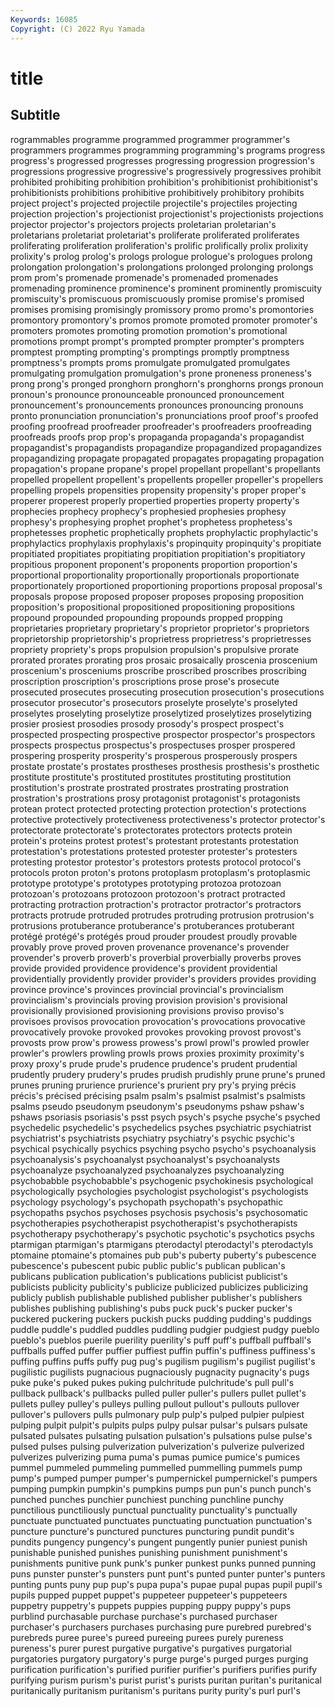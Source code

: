 ```yaml
---
Keywords: 16085
Copyright: (C) 2022 Ryu Yamada
---
```



# title

## Subtitle
rogrammables programme programmed programmer programmer's programmers programmes programming programming's
programs progress progress's progressed progresses progressing progression progression's progressions progressive
progressive's progressively progressives prohibit prohibited prohibiting prohibition prohibition's prohibitionist prohibitionist's
prohibitionists prohibitions prohibitive prohibitively prohibitory prohibits project project's projected projectile
projectile's projectiles projecting projection projection's projectionist projectionist's projectionists projections projector
projector's projectors projects proletarian proletarian's proletarians proletariat proletariat's proliferate proliferated
proliferates proliferating proliferation proliferation's prolific prolifically prolix prolixity prolixity's prolog
prolog's prologs prologue prologue's prologues prolong prolongation prolongation's prolongations prolonged
prolonging prolongs prom prom's promenade promenade's promenaded promenades promenading prominence
prominence's prominent prominently promiscuity promiscuity's promiscuous promiscuously promise promise's promised
promises promising promisingly promissory promo promo's promontories promontory promontory's promos
promote promoted promoter promoter's promoters promotes promoting promotion promotion's promotional
promotions prompt prompt's prompted prompter prompter's prompters promptest prompting prompting's
promptings promptly promptness promptness's prompts proms promulgate promulgated promulgates promulgating
promulgation promulgation's prone proneness proneness's prong prong's pronged pronghorn pronghorn's
pronghorns prongs pronoun pronoun's pronounce pronounceable pronounced pronouncement pronouncement's pronouncements
pronounces pronouncing pronouns pronto pronunciation pronunciation's pronunciations proof proof's proofed
proofing proofread proofreader proofreader's proofreaders proofreading proofreads proofs prop prop's
propaganda propaganda's propagandist propagandist's propagandists propagandize propagandized propagandizes propagandizing propagate
propagated propagates propagating propagation propagation's propane propane's propel propellant propellant's
propellants propelled propellent propellent's propellents propeller propeller's propellers propelling propels
propensities propensity propensity's proper proper's properer properest properly propertied properties
property property's prophecies prophecy prophecy's prophesied prophesies prophesy prophesy's prophesying
prophet prophet's prophetess prophetess's prophetesses prophetic prophetically prophets prophylactic prophylactic's
prophylactics prophylaxis prophylaxis's propinquity propinquity's propitiate propitiated propitiates propitiating propitiation
propitiation's propitiatory propitious proponent proponent's proponents proportion proportion's proportional proportionality
proportionally proportionals proportionate proportionately proportioned proportioning proportions proposal proposal's proposals
propose proposed proposer proposes proposing proposition proposition's propositional propositioned propositioning
propositions propound propounded propounding propounds propped propping proprietaries proprietary proprietary's
proprietor proprietor's proprietors proprietorship proprietorship's proprietress proprietress's proprietresses propriety propriety's
props propulsion propulsion's propulsive prorate prorated prorates prorating pros prosaic
prosaically proscenia proscenium proscenium's prosceniums proscribe proscribed proscribes proscribing proscription
proscription's proscriptions prose prose's prosecute prosecuted prosecutes prosecuting prosecution prosecution's
prosecutions prosecutor prosecutor's prosecutors proselyte proselyte's proselyted proselytes proselyting proselytize
proselytized proselytizes proselytizing prosier prosiest prosodies prosody prosody's prospect prospect's
prospected prospecting prospective prospector prospector's prospectors prospects prospectus prospectus's prospectuses
prosper prospered prospering prosperity prosperity's prosperous prosperously prospers prostate prostate's
prostates prostheses prosthesis prosthesis's prosthetic prostitute prostitute's prostituted prostitutes prostituting
prostitution prostitution's prostrate prostrated prostrates prostrating prostration prostration's prostrations prosy
protagonist protagonist's protagonists protean protect protected protecting protection protection's protections
protective protectively protectiveness protectiveness's protector protector's protectorate protectorate's protectorates protectors
protects protein protein's proteins protest protest's protestant protestants protestation protestation's
protestations protested protester protester's protesters protesting protestor protestor's protestors protests
protocol protocol's protocols proton proton's protons protoplasm protoplasm's protoplasmic prototype
prototype's prototypes prototyping protozoa protozoan protozoan's protozoans protozoon protozoon's protract
protracted protracting protraction protraction's protractor protractor's protractors protracts protrude protruded
protrudes protruding protrusion protrusion's protrusions protuberance protuberance's protuberances protuberant protégé
protégé's protégés proud prouder proudest proudly provable provably prove proved
proven provenance provenance's provender provender's proverb proverb's proverbial proverbially proverbs
proves provide provided providence providence's provident providential providentially providently provider
provider's providers provides providing province province's provinces provincial provincial's provincialism
provincialism's provincials proving provision provision's provisional provisionally provisioned provisioning provisions
proviso proviso's provisoes provisos provocation provocation's provocations provocative provocatively provoke
provoked provokes provoking provost provost's provosts prow prow's prowess prowess's
prowl prowl's prowled prowler prowler's prowlers prowling prowls prows proxies
proximity proximity's proxy proxy's prude prude's prudence prudence's prudent prudential
prudently prudery prudery's prudes prudish prudishly prune prune's pruned prunes
pruning prurience prurience's prurient pry pry's prying précis précis's précised
précising psalm psalm's psalmist psalmist's psalmists psalms pseudo pseudonym pseudonym's
pseudonyms pshaw pshaw's pshaws psoriasis psoriasis's psst psych psych's psyche
psyche's psyched psychedelic psychedelic's psychedelics psyches psychiatric psychiatrist psychiatrist's psychiatrists
psychiatry psychiatry's psychic psychic's psychical psychically psychics psyching psycho psycho's
psychoanalysis psychoanalysis's psychoanalyst psychoanalyst's psychoanalysts psychoanalyze psychoanalyzed psychoanalyzes psychoanalyzing psychobabble
psychobabble's psychogenic psychokinesis psychological psychologically psychologies psychologist psychologist's psychologists psychology
psychology's psychopath psychopath's psychopathic psychopaths psychos psychoses psychosis psychosis's psychosomatic
psychotherapies psychotherapist psychotherapist's psychotherapists psychotherapy psychotherapy's psychotic psychotic's psychotics psychs
ptarmigan ptarmigan's ptarmigans pterodactyl pterodactyl's pterodactyls ptomaine ptomaine's ptomaines pub
pub's puberty puberty's pubescence pubescence's pubescent pubic public public's publican
publican's publicans publication publication's publications publicist publicist's publicists publicity publicity's
publicize publicized publicizes publicizing publicly publish publishable published publisher publisher's
publishers publishes publishing publishing's pubs puck puck's pucker pucker's puckered
puckering puckers puckish pucks pudding pudding's puddings puddle puddle's puddled
puddles puddling pudgier pudgiest pudgy pueblo pueblo's pueblos puerile puerility
puerility's puff puff's puffball puffball's puffballs puffed puffer puffier puffiest
puffin puffin's puffiness puffiness's puffing puffins puffs puffy pug pug's
pugilism pugilism's pugilist pugilist's pugilistic pugilists pugnacious pugnaciously pugnacity pugnacity's
pugs puke puke's puked pukes puking pulchritude pulchritude's pull pull's
pullback pullback's pullbacks pulled puller puller's pullers pullet pullet's pullets
pulley pulley's pulleys pulling pullout pullout's pullouts pullover pullover's pullovers
pulls pulmonary pulp pulp's pulped pulpier pulpiest pulping pulpit pulpit's
pulpits pulps pulpy pulsar pulsar's pulsars pulsate pulsated pulsates pulsating
pulsation pulsation's pulsations pulse pulse's pulsed pulses pulsing pulverization pulverization's
pulverize pulverized pulverizes pulverizing puma puma's pumas pumice pumice's pumices
pummel pummeled pummeling pummelled pummelling pummels pump pump's pumped pumper
pumper's pumpernickel pumpernickel's pumpers pumping pumpkin pumpkin's pumpkins pumps pun
pun's punch punch's punched punches punchier punchiest punching punchline punchy
punctilious punctiliously punctual punctuality punctuality's punctually punctuate punctuated punctuates punctuating
punctuation punctuation's puncture puncture's punctured punctures puncturing pundit pundit's pundits
pungency pungency's pungent pungently punier puniest punish punishable punished punishes
punishing punishment punishment's punishments punitive punk punk's punker punkest punks
punned punning puns punster punster's punsters punt punt's punted punter
punter's punters punting punts puny pup pup's pupa pupa's pupae
pupal pupas pupil pupil's pupils pupped puppet puppet's puppeteer puppeteer's
puppeteers puppetry puppetry's puppets puppies pupping puppy puppy's pups purblind
purchasable purchase purchase's purchased purchaser purchaser's purchasers purchases purchasing pure
purebred purebred's purebreds puree puree's pureed pureeing purees purely pureness
pureness's purer purest purgative purgative's purgatives purgatorial purgatories purgatory purgatory's
purge purge's purged purges purging purification purification's purified purifier purifier's
purifiers purifies purify purifying purism purism's purist purist's purists puritan
puritan's puritanical puritanically puritanism puritanism's puritans purity purity's purl purl's
